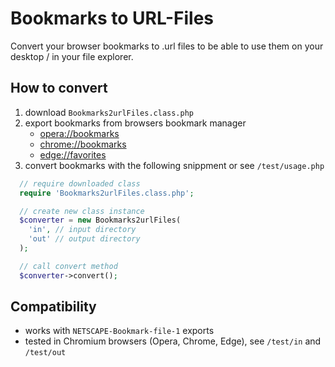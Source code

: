 # Bookmarks to URL-Files

Convert your browser bookmarks to .url files to be able to use them on your  desktop / in your file explorer.

## How to convert

1. download `Bookmarks2urlFiles.class.php`
2. export bookmarks from browsers bookmark manager
    - [opera://bookmarks](opera://bookmarks)
    - [chrome://bookmarks](chrome://bookmarks)
    - [edge://favorites](edge://favorites)
3. convert bookmarks with the following snippment or see `/test/usage.php`

```php
  // require downloaded class
  require 'Bookmarks2urlFiles.class.php';

  // create new class instance
  $converter = new Bookmarks2urlFiles(
    'in', // input directory
    'out' // output directory
  );

  // call convert method
  $converter->convert();
```

## Compatibility
- works with `NETSCAPE-Bookmark-file-1` exports
- tested in Chromium browsers (Opera, Chrome, Edge), see `/test/in` and `/test/out`
